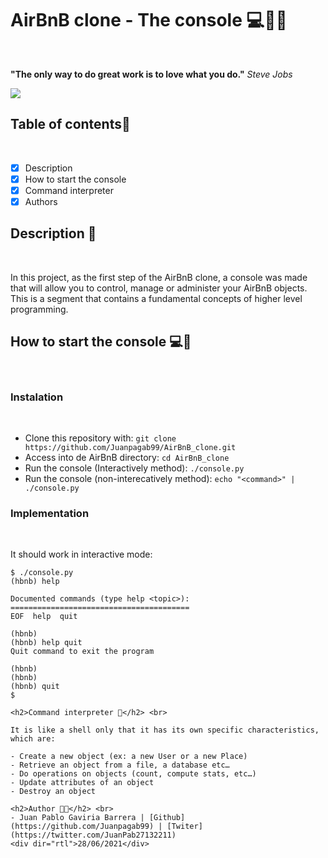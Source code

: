 <h1>AirBnB clone - The console 💻🐍🐚</h1> <br>

<div>

<p><b>"The only way to do great work is to love what you do."</b> <i>Steve Jobs</i></p>

<img src= "https://www.tabbykatz.com/hbnb.png" >

</div>

<h2>Table of contents📄</h2> <br>

- [x] Description
- [x] How to start the console
- [x] Command interpreter
- [x] Authors

<h2>Description 📑</h2> <br>

In this project, as the first step of the AirBnB clone, a console was made that will allow you to control, manage or administer your AirBnB objects. This is a segment that contains a fundamental concepts of higher level programming.

<h2>How to start the console 💻📑</h2> <br>

<h3>Instalation</h3> <br>

- Clone this repository with: `git clone https://github.com/Juanpagab99/AirBnB_clone.git`
- Access into de AirBnB directory: `cd AirBnB_clone`
- Run the console (Interactively method): `./console.py`
- Run the console (non-interecatively method): `echo "<command>" | ./console.py`

<h3>Implementation</h3> <br>

It should work in interactive mode:

```
$ ./console.py
(hbnb) help

Documented commands (type help <topic>):
========================================
EOF  help  quit

(hbnb)
(hbnb) help quit
Quit command to exit the program

(hbnb)
(hbnb)
(hbnb) quit
$

<h2>Command interpreter 📑</h2> <br>

It is like a shell only that it has its own specific characteristics, which are:

- Create a new object (ex: a new User or a new Place)
- Retrieve an object from a file, a database etc…
- Do operations on objects (count, compute stats, etc…)
- Update attributes of an object
- Destroy an object

<h2>Author 👦🍫</h2> <br>
- Juan Pablo Gaviria Barrera | [Github] (https://github.com/Juanpagab99) | [Twiter](https://twitter.com/JuanPab27132211)
<div dir="rtl">28/06/2021</div>
```
